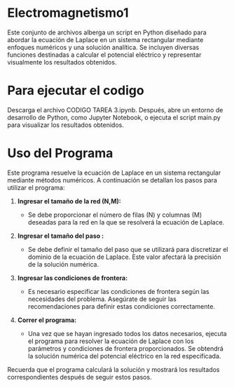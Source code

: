 # Electromagnetismo1
Este conjunto de archivos alberga un script en Python diseñado para abordar la ecuación de Laplace en un sistema rectangular mediante enfoques numéricos y una solución analítica. Se incluyen diversas funciones destinadas a calcular el potencial eléctrico y representar visualmente los resultados obtenidos.
# Para ejecutar el codigo
Descarga el archivo CODIGO TAREA 3.ipynb.
Después, abre un entorno de desarrollo de Python, como Jupyter Notebook, o ejecuta el script main.py para visualizar los resultados obtenidos.
# Uso del Programa

Este programa resuelve la ecuación de Laplace en un sistema rectangular mediante métodos numéricos. A continuación se detallan los pasos para utilizar el programa:

1. **Ingresar el tamaño de la red (N,M):**
   - Se debe proporcionar el número de filas (N) y columnas (M) deseadas para la red en la que se resolverá la ecuación de Laplace.

2. **Ingresar el tamaño del paso :**
   - Se debe definir el tamaño del paso que se utilizará para discretizar el dominio de la ecuación de Laplace. Este valor afectará la precisión de la solución numérica.

3. **Ingresar las condiciones de frontera:**
   - Es necesario especificar las condiciones de frontera según las necesidades del problema. Asegúrate de seguir las recomendaciones para definir estas condiciones correctamente.

4. **Correr el programa:**
   - Una vez que se hayan ingresado todos los datos necesarios, ejecuta el programa para resolver la ecuación de Laplace con los parámetros y condiciones de frontera proporcionados. Se obtendrá la solución numérica del potencial eléctrico en la red especificada.

Recuerda que el programa calculará la solución y mostrará los resultados correspondientes después de seguir estos pasos.
